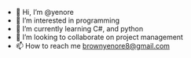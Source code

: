 - 👋 Hi, I’m @yenore
- 👀 I’m interested in programming
- 🌱 I’m currently learning C#, and python
- 💞️ I’m looking to collaborate on project management
- 📫 How to reach me brownyenore8@gmail.com

<!---
yenore/yenore is a ✨ special ✨ repository because its `README.md` (this file) appears on your GitHub profile.
You can click the Preview link to take a look at your changes.
--->
